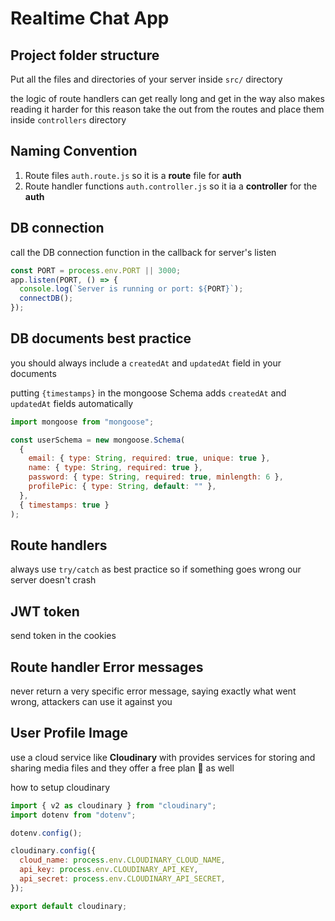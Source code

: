 # Realtime Chat App

## Project folder structure

Put all the files and directories of your server inside `src/` directory

the logic of route handlers can get really long and get in the way also makes reading it harder
for this reason take the out from the routes and place them inside `controllers` directory

## Naming Convention

1. Route files `auth.route.js` so it is a **route** file for **auth**
2. Route handler functions `auth.controller.js` so it ia a **controller** for the **auth**

## DB connection

call the DB connection function in the callback for server's listen

```js
const PORT = process.env.PORT || 3000;
app.listen(PORT, () => {
  console.log(`Server is running or port: ${PORT}`);
  connectDB();
});
```

## DB documents best practice

you should always include a `createdAt` and `updatedAt` field in your documents

putting `{timestamps}` in the mongoose Schema adds `createdAt` and `updatedAt` fields automatically

```js
import mongoose from "mongoose";

const userSchema = new mongoose.Schema(
  {
    email: { type: String, required: true, unique: true },
    name: { type: String, required: true },
    password: { type: String, required: true, minlength: 6 },
    profilePic: { type: String, default: "" },
  },
  { timestamps: true }
);
```

## Route handlers

always use `try/catch` as best practice so if something goes wrong our server doesn't crash

## JWT token

send token in the cookies

## Route handler Error messages

never return a very specific error message, saying exactly what went wrong, attackers can use it against you

## User Profile Image

use a cloud service like **Cloudinary** with provides services for storing and sharing media files and they offer a free plan 🙂 as well

how to setup cloudinary

```js
import { v2 as cloudinary } from "cloudinary";
import dotenv from "dotenv";

dotenv.config();

cloudinary.config({
  cloud_name: process.env.CLOUDINARY_CLOUD_NAME,
  api_key: process.env.CLOUDINARY_API_KEY,
  api_secret: process.env.CLOUDINARY_API_SECRET,
});

export default cloudinary;
```
